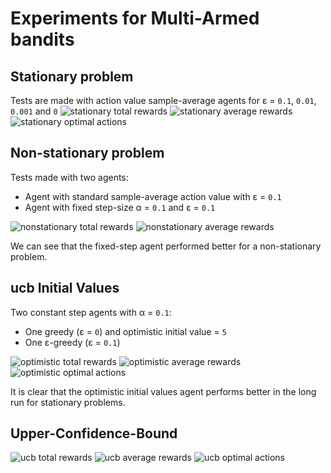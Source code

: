 # Experiments for Multi-Armed bandits

## Stationary problem

Tests are made with action value sample-average agents for ε = `0.1`, `0.01`, `0.001` and `0`
![stationary total rewards](results/stationary_total_rewards.png)
![stationary average rewards](results/stationary_average_rewards.png)
![stationary optimal actions](results/stationary_optimal_actions.png)

## Non-stationary problem

Tests made with two agents:
 - Agent with standard sample-average action value with ε = `0.1`
 - Agent with fixed step-size α = `0.1` and ε = `0.1`

![nonstationary total rewards](results/nonstationary_total_rewards.png)
![nonstationary average rewards](results/nonstationary_average_rewards.png)

We can see that the fixed-step agent performed better for a non-stationary problem.

## ucb Initial Values

Two constant step agents with α = `0.1`:
- One greedy (ε = `0`) and optimistic initial value = `5`
- One ε-greedy (ε = `0.1`)

![optimistic total rewards](results/optimistic_total_rewards.png)
![optimistic average rewards](results/optimistic_average_rewards.png)
![optimistic optimal actions](results/optimistic_optimal_actions.png)

It is clear that the optimistic initial values agent performs better in the long run for stationary problems.

## Upper-Confidence-Bound

![ucb total rewards](results/ucb_total_rewards.png)
![ucb average rewards](results/ucb_average_rewards.png)
![ucb optimal actions](results/ucb_optimal_actions.png)
